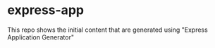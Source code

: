 # express-app
This repo shows the initial content that are generated using "Express Application Generator"
